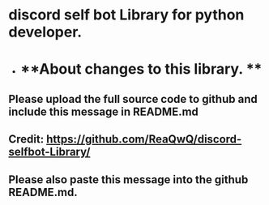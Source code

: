 # discord self bot Library for python developer.
- # **About changes to this library. **
## **Please upload the full source code to github and include this message in README.md**
## **Credit: https://github.com/ReaQwQ/discord-selfbot-Library/**
## Please also paste this message into the github README.md.
